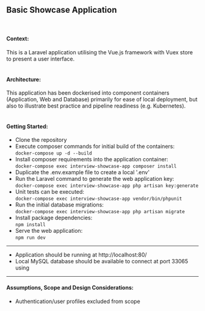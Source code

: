 ## Basic Showcase Application
<br>


#### Context:
This is a Laravel application utilising the Vue.js framework with Vuex store to present a user interface.
<br><br>
#### Architecture:
This application has been dockerised into component containers (Application, Web and Database) primarily for ease of local deployment, but also to illustrate best practice and pipeline readiness (e.g. Kubernetes).
<br><br>


#### Getting Started:

* Clone the repository
* Execute composer commands for initial build of the containers:<br>
    `docker-compose up -d --build`
* Install composer requirements into the application container:<br>
    `docker-compose exec interview-showcase-app composer install`
* Duplicate the .env.example file to create a local '.env'
* Run the Laravel command to generate the web application key:<br>
    `docker-compose exec interview-showcase-app php artisan key:generate`
* Unit tests can be executed:<br>
  `docker-compose exec interview-showcase-app vendor/bin/phpunit`
* Run the initial database migrations:<br>
    `docker-compose exec interview-showcase-app php artisan migrate`<br>
* Install package dependencies:<br>
  `npm install`
* Serve the web application:<br>
`npm run dev`
  
---
* Application should be running at http://localhost:80/
* Local MySQL database should be available to connect at port 33065 using
---
#### Assumptions, Scope and Design Considerations:
* Authentication/user profiles excluded from scope
